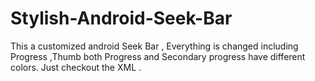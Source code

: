 Stylish-Android-Seek-Bar
========================
This a customized android Seek Bar , Everything is changed including Progress ,Thumb both Progress and Secondary progress have different colors.
Just checkout the XML .
